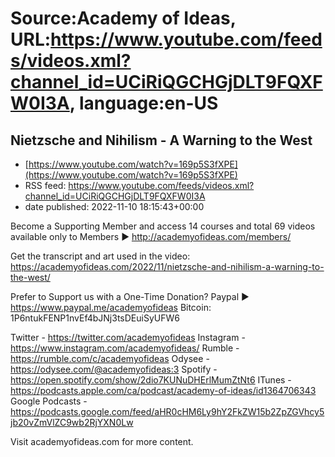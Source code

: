# Source:Academy of Ideas, URL:https://www.youtube.com/feeds/videos.xml?channel_id=UCiRiQGCHGjDLT9FQXFW0I3A, language:en-US

## Nietzsche and Nihilism - A Warning to the West
 - [https://www.youtube.com/watch?v=169p5S3fXPE](https://www.youtube.com/watch?v=169p5S3fXPE)
 - RSS feed: https://www.youtube.com/feeds/videos.xml?channel_id=UCiRiQGCHGjDLT9FQXFW0I3A
 - date published: 2022-11-10 18:15:43+00:00

Become a Supporting Member and access 14 courses and total 69 videos available only to Members ► http://academyofideas.com/members/

Get the transcript and art used in the video:
https://academyofideas.com/2022/11/nietzsche-and-nihilism-a-warning-to-the-west/

Prefer to Support us with a One-Time Donation?
Paypal  ► https://www.paypal.me/academyofideas
Bitcoin: 1P6ntukFENP1nvEf4bJNj3tsDEuiSyUFW6

Twitter - https://twitter.com/academyofideas
Instagram - https://www.instagram.com/academyofideas/
Rumble - https://rumble.com/c/academyofideas
Odysee - https://odysee.com/@academyofideas:3
Spotify - https://open.spotify.com/show/2dio7KUNuDHErlMumZtNt6
ITunes - https://podcasts.apple.com/ca/podcast/academy-of-ideas/id1364706343
Google Podcasts - https://podcasts.google.com/feed/aHR0cHM6Ly9hY2FkZW15b2ZpZGVhcy5jb20vZmVlZC9wb2RjYXN0Lw 

Visit academyofideas.com for more content.

